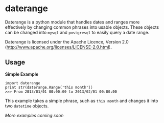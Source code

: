 # daterange

Daterange is a python module that handles dates and ranges more effectively by changing common phrases into usable objects.
These objects can be changed into `mysql` and `postgresql` to easily query a date range.

Daterange is licensed under the Apache Licence, Version 2.0 (http://www.apache.org/licenses/LICENSE-2.0.html).

## Usage

**Simple Example**
```
import daterange
print str(daterange.Range('this month'))
>>> From 2013/01/01 00:00:00 to 2013/02/01 00:00:00
```
This example takes a simple phrase, such as `this month` and changes it into two `datetime` objects.

_More examples coming soon_
